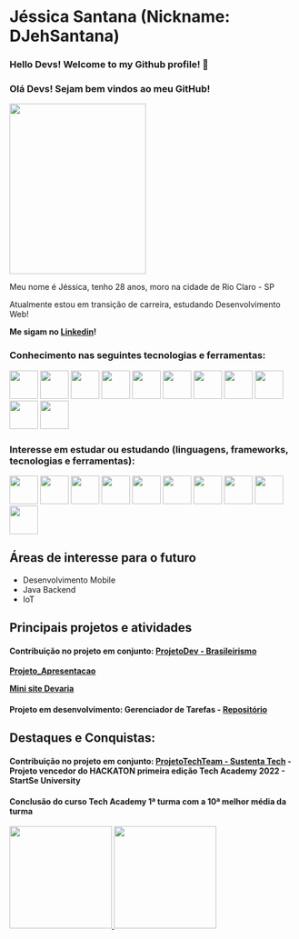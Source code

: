 # Jéssica Santana (Nickname: DJehSantana)

### Hello Devs! Welcome to my Github profile! 👋
### Olá Devs! Sejam bem vindos ao meu GitHub!

<img src="https://user-images.githubusercontent.com/105378159/188499646-ec33930d-eaf9-4d06-8466-334ba6a12676.png" width="240px" height="300px"/>

Meu nome é Jéssica, tenho 28 anos, moro na cidade de Rio Claro - SP

Atualmente estou em transição de carreira, estudando Desenvolvimento Web!

**Me sigam no [Linkedin](https://www.linkedin.com/in/jessica-santana-b78955244/)!**

### Conhecimento nas seguintes tecnologias e ferramentas:
<div>
<img src="https://cdn.jsdelivr.net/gh/devicons/devicon/icons/figma/figma-original.svg" width="50px" height="50px"/> <img src="https://cdn.jsdelivr.net/gh/devicons/devicon/icons/git/git-original.svg" width="50px" height="50px" /> 
<img src="https://user-images.githubusercontent.com/105378159/188524475-83652b5c-76fa-444e-8c10-faed1d113d7b.png" width="50px" height="50px" /> 
<img src="https://cdn.jsdelivr.net/gh/devicons/devicon/icons/html5/html5-original.svg" width="50px" height="50px"/> 
<img src="https://cdn.jsdelivr.net/gh/devicons/devicon/icons/css3/css3-original.svg" width="50px" height="50px" /> <img src="https://cdn.jsdelivr.net/gh/devicons/devicon/icons/javascript/javascript-original.svg" width="50px" height="50px"/> <img src="https://cdn.jsdelivr.net/gh/devicons/devicon/icons/nodejs/nodejs-original.svg" width="50px" height="50px"/> <img src="https://cdn.jsdelivr.net/gh/devicons/devicon/icons/vscode/vscode-original.svg" width="50px" height="50px" /> <img src="https://cdn.jsdelivr.net/gh/devicons/devicon/icons/mongodb/mongodb-plain-wordmark.svg" width="50px" height="50px" /> <img src="https://cdn.jsdelivr.net/gh/devicons/devicon/icons/mysql/mysql-original-wordmark.svg" width="50px" height="50px" /> <img src="https://cdn.jsdelivr.net/gh/devicons/devicon/icons/npm/npm-original-wordmark.svg" width="50px" height="50px" />
</div>

### Interesse em estudar ou estudando (linguagens, frameworks, tecnologias e ferramentas):
<div>
<img src="https://cdn.jsdelivr.net/gh/devicons/devicon/icons/react/react-original-wordmark.svg" width="50px" height="50px" /> <img src="https://cdn.jsdelivr.net/gh/devicons/devicon/icons/ruby/ruby-plain-wordmark.svg" width="50px" height="50px" /> 
            <img src="https://cdn.jsdelivr.net/gh/devicons/devicon/icons/python/python-plain-wordmark.svg" width="50px" height="50px" /> 
            <img src="https://cdn.jsdelivr.net/gh/devicons/devicon/icons/postgresql/postgresql-plain-wordmark.svg" width="50px" height="50px" /> 
            <img src="https://cdn.jsdelivr.net/gh/devicons/devicon/icons/docker/docker-plain-wordmark.svg" width="50px" height="50px" /> 
            <img src="https://cdn.jsdelivr.net/gh/devicons/devicon/icons/csharp/csharp-line.svg" width="50px" height="50px" /> 
            <img src="https://cdn.jsdelivr.net/gh/devicons/devicon/icons/flutter/flutter-original.svg" width="50px" height="50px" /> 
            <img src="https://cdn.jsdelivr.net/gh/devicons/devicon/icons/kotlin/kotlin-plain-wordmark.svg" width="50px" height="50px" /> 
            <img src="https://cdn.jsdelivr.net/gh/devicons/devicon/icons/java/java-original.svg" width="50px" height="50px" /> 
            <img src="https://cdn.jsdelivr.net/gh/devicons/devicon/icons/nextjs/nextjs-original.svg" width="50px" height="50px"  />
          
</div>

## Áreas de interesse para o futuro
  - Desenvolvimento Mobile
  - Java Backend
  - IoT

## Principais projetos e atividades
#### Contribuição no projeto em conjunto: **[ProjetoDev - Brasileirismo](https://matheusxavierr.github.io/ProjetoDev/)**
**[Projeto_Apresentacao](https://djehsantana.github.io/Projeto_Apresentacao/)** 

**[Mini site Devaria](https://djehsantana.github.io/MiniSite-Devaria/)**
#### Projeto em desenvolvimento: Gerenciador de Tarefas - [Repositório](https://github.com/DJehSantana/GerenciadorTarefas)

## Destaques e Conquistas:
#### Contribuição no projeto em conjunto: **[ProjetoTechTeam - Sustenta Tech](https://wellpt.github.io/TechTeamProject/) - Projeto vencedor do **HACKATON** primeira edição Tech Academy 2022 - StartSe University**
#### Conclusão do curso Tech Academy 1ª turma com a 10ª melhor média da turma

<div>
<a href="https://github.com/DJehSantana">
<img height="180em" src="https://github-readme-stats.vercel.app/api/top-langs/?username=DJehSantana&layout=compact&langs_count=7&theme=dracula"/>
<img height="180em" src="https://github-readme-stats.vercel.app/api?username=DJehSantana&show_icons=true&theme=dracula&include_all_commits=true&count_private=true"/>
</div>  
          
          
          
          
          
          
          
          
          
           
           




